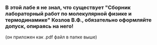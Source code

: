 ### В этой лабе я не знал, что существует "Сборник лабораторный работ по молекулярной физике и термодинамике" Козлов В.Ф., обязательно оформляйте допуск, опираясь на него!

(он приложен как .pdf файл в папке выше)